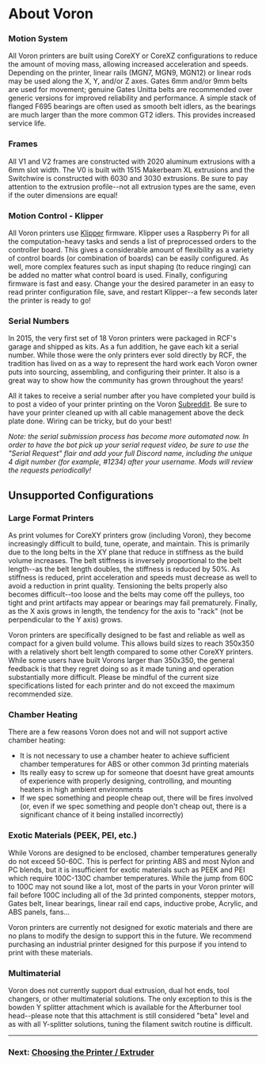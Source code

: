 # About Voron

### Motion System

All Voron printers are built using CoreXY or CoreXZ configurations to reduce the amount of moving mass, allowing increased acceleration and speeds. Depending on the printer, linear rails (MGN7, MGN9, MGN12) or linear rods may be used along the X, Y, and/or Z axes. Gates 6mm and/or 9mm belts are used for movement; genuine Gates Unitta belts are recommended over generic versions for improved reliability and performance. A simple stack of flanged F695 bearings are often used as smooth belt idlers, as the bearings are much larger than the more common GT2 idlers. This provides increased service life.

### Frames

All V1 and V2 frames are constructed with 2020 aluminum extrusions with a 6mm slot width.  The V0 is built with 1515 Makerbeam XL extrusions and the Switchwire is constructed with 6030 and 3030 extrusions. Be sure to pay attention to the extrusion profile--not all extrusion types are the same, even if the outer dimensions are equal!

### Motion Control - Klipper

All Voron printers use [Klipper](https://www.klipper3d.org/Overview.html) firmware. Klipper uses a Raspberry Pi for all the computation-heavy tasks and sends a list of preprocessed orders to the controller board. This gives a considerable amount of flexibility as a variety of control boards (or combination of boards) can be easily configured. As well, more complex features such as input shaping (to reduce ringing) can be added no matter what control board is used. Finally, configuring firmware is fast and easy. Change your the desired parameter in an easy to read printer configuration file, save, and restart Klipper--a few seconds later the printer is ready to go!

### Serial Numbers

In 2015, the very first set of 18 Voron printers were packaged in RCF's garage and shipped as kits. As a fun addition, he gave each kit a serial number. While those were the only printers ever sold directly by RCF, the tradition has lived on as a way to represent the hard work each Voron owner puts into sourcing, assembling, and configuring their printer. It also is a great way to show how the community has grown throughout the years!

All it takes to receive a serial number after you have completed your build is to post a video of your printer printing on the Voron [Subreddit](https://www.reddit.com/r/voroncorexy/). Be sure to have your printer cleaned up with all cable management above the deck plate done. Wiring can be tricky, but do your best!

*Note: the serial submission process has become more automated now. In order to have the bot pick up your serial request video, be sure to use the "Serial Request" flair and add your full Discord name, including the unique 4 digit number (for example, #1234) after your username. Mods will review the requests periodically!* 

## Unsupported Configurations

### Large Format Printers

As print volumes for CoreXY printers grow (including Voron), they become increasingly difficult to build, tune, operate, and maintain. This is primarily due to the long belts in the XY plane that reduce in stiffness as the build volume increases. The belt stiffness is inversely proportional to the belt length--as the belt length doubles, the stiffness is reduced by 50%. As stiffness is reduced, print acceleration and speeds must decrease as well to avoid a reduction in print quality. Tensioning the belts properly also becomes difficult--too loose and the belts may come off the pulleys, too tight and print artifacts may appear or bearings may fail prematurely. Finally, as the X axis grows in length, the tendency for the axis to "rack" (not be perpendicular to the Y axis) grows.

Voron printers are specifically designed to be fast and reliable as well as compact for a given build volume. This allows build sizes to reach 350x350 with a relatively short belt length compared to some other CoreXY printers. While some users have built Vorons larger than 350x350, the general feedback is that they regret doing so as it made tuning and operation substantially more difficult. Please be mindful of the current size specifications listed for each printer and do not exceed the maximum recommended size.

### Chamber Heating

There are a few reasons Voron does not and will not support active chamber heating:

* It is not necessary to use a chamber heater to achieve sufficient chamber temperatures for ABS or other common 3d printing materials
* Its really easy to screw up for someone that doesnt have great amounts of experience with properly designing, controlling, and mounting heaters in high ambient environments
* If we spec something and people cheap out, there will be fires involved (or, even if we spec something and people don't cheap out, there is a significant chance of it being installed incorrectly)

### Exotic Materials (PEEK, PEI, etc.)

While Vorons are designed to be enclosed, chamber temperatures generally do not exceed 50-60C. This is perfect for printing ABS and most Nylon and PC blends, but it is insufficient for exotic materials such as PEEK and PEI which require 100C-130C chamber temperatures. While the jump from 60C to 100C may not sound like a lot, most of the parts in your Voron printer will fail before 100C including all of the 3d printed components, stepper motors, Gates belt, linear bearings, linear rail end caps, inductive probe, Acrylic, and ABS panels, fans...

Voron printers are currently not designed for exotic materials and there are no plans to modify the design to support this in the future. We recommend purchasing an industrial printer designed for this purpose if you intend to print with these materials.

### Multimaterial

Voron does not currently support dual extrusion, dual hot ends, tool changers, or other multimaterial solutions. The only exception to this is the bowden Y splitter attachment which is available for the Afterburner tool head--please note that this attachment is still considered "beta" level and as with all Y-splitter solutions, tuning the filament switch routine is difficult.



---

### Next: [Choosing the Printer / Extruder](./hardware/README.md)
